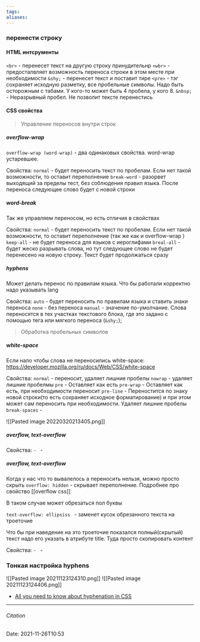 ```yaml
---
tags: 
aliases: 
---
```


### перенести строку
#### HTML интсрументы
`<br>` - перенесет текст на другую строку принудительнр
`<wbr>` - предосталвляет возможность переноса строки в этом месте при необходимости
`&shy;` - перенесет текст и поставит тире
`<pre>` - тэг сохраняет исходную разметку, все пробельные символы.  Надо быть осторожным с табами. У кого-то может быть 4 пробела, у кого 8.
`&nbsp;` - Неразрывный пробел. Не позволит тексте перенестись

#### CSS свойства

>Управление переносов внутри строк

##### overflow-wrap

`overflow-wrap (word-wrap)` - два одинаковых свойства. word-wrap устаревшее.

Свойства: 
`normal` - будет переносить  текст по пробелам. Если нет такой возможности, то оставит переполнение
`break-word` - разорвет выходящий за пределы тест, без соблюдения правил языка. После переноса следующее слово будет с новой строки


##### word-break
Так же управляем переносом, но есть отличия в свойствах

Свойства: 
`normal` - будет переносить  текст по пробелам. Если нет такой возможности, то оставит переполнение (так же как и overflow-wrap )
`keep-all` - не будет переноса для языков с иероглифами
`breal-all` - будет жеско разрывать слова, но тут следующее слово не будет перенесено на новую строку. Текст будет продолжаться сразу

##### hyphens

Может делать перенос по правилам языка. Что бы работали корректно надо указывать lang

Свойства: 
`auto` - будет переносить по правилам языка и ставить знаки переноса
`none` - без переноса
`manual` - значение по-умолчание. Слова переносятся в тех участках текстового блока, где это задано с помощью тега <wbr> или мягкого переноса (`&shy;`);


>Обработка пробельных символов

##### white-space

Если нало чтобы слова не переносились white-space: 
<https://developer.mozilla.org/ru/docs/Web/CSS/white-space>

Свойства:
`normal` - переносит, удаляет лишние пробелы
`nowrap` - удаляет лишние пробелмы
`pre` - Оставляет как есть
`pre-wrap` - Оставляет как есть, при необходимости переносит
`pre-line` - Переностится по знаку новой строки(то есть сохраняет исходное форматирование) и при этом может сам переносить при необходимости. Удаляет лишние пробелы
`break-spaces` - 

![[Pasted image 20220320213405.png]]


##### overflow, text-overflow

Свойства:
`` - 
`` - 


##### overflow, text-overflow

Когда у нас что то вывалелось а переносить нельзя, можно просто скрыть
`overflow: hidden` - скрывает переполнение. Подробнее про свойство [[overflow css]]

В таком случае может обрезаться пол буквы

`text-overflow: ellipsiss ` - заменет кусок обрезанного текста на троеточие

Что бы при наведение на это троеточие показался полный(скрытый) текст надо его указать в атрибуте title. Туда просто скопировать контент




Свойства:
`` - 
`` - 



### Тонкая настройка hyphens
![[Pasted image 20211123124310.png]] 
![[Pasted image 20211123124406.png]]
- [All you need to know about hyphenation in CSS](https://medium.com/clear-left-thinking/all-you-need-to-know-about-hyphenation-in-css-2baee2d89179)


---
###### Citation



Date: 2021-11-26T10:53

